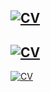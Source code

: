 [![CV](https://raw.githubusercontent.com/awild82/AW-CV/master/aw-cv/cv0.png)](https://raw.githubusercontent.com/awild82/AW-CV/master/aw-cv/cv0.png)
------
[![CV](https://raw.githubusercontent.com/awild82/AW-CV/master/aw-cv/cv1.png)](https://raw.githubusercontent.com/awild82/AW-CV/master/aw-cv/cv1.png)
------
[![CV](https://raw.githubusercontent.com/awild82/AW-CV/master/aw-cv/cv2.png)](https://raw.githubusercontent.com/awild82/AW-CV/master/aw-cv/cv2.png)
